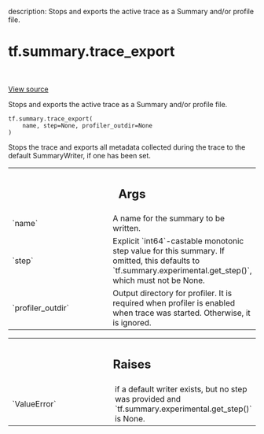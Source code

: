 description: Stops and exports the active trace as a Summary and/or profile file.

<div itemscope itemtype="http://developers.google.com/ReferenceObject">
<meta itemprop="name" content="tf.summary.trace_export" />
<meta itemprop="path" content="Stable" />
</div>

# tf.summary.trace_export

<!-- Insert buttons and diff -->

<table class="tfo-notebook-buttons tfo-api nocontent" align="left">

</table>

<a target="_blank" class="external" href="/code/stable/tensorflow/python/ops/summary_ops_v2.py">View source</a>



Stops and exports the active trace as a Summary and/or profile file.

<pre class="devsite-click-to-copy prettyprint lang-py tfo-signature-link">
<code>tf.summary.trace_export(
    name, step=None, profiler_outdir=None
)
</code></pre>



<!-- Placeholder for "Used in" -->

Stops the trace and exports all metadata collected during the trace to the
default SummaryWriter, if one has been set.

<!-- Tabular view -->
 <table class="responsive fixed orange">
<colgroup><col width="214px"><col></colgroup>
<tr><th colspan="2"><h2 class="add-link">Args</h2></th></tr>

<tr>
<td>
`name`
</td>
<td>
A name for the summary to be written.
</td>
</tr><tr>
<td>
`step`
</td>
<td>
Explicit `int64`-castable monotonic step value for this summary. If
omitted, this defaults to `tf.summary.experimental.get_step()`, which must
not be None.
</td>
</tr><tr>
<td>
`profiler_outdir`
</td>
<td>
Output directory for profiler. It is required when profiler
is enabled when trace was started. Otherwise, it is ignored.
</td>
</tr>
</table>



<!-- Tabular view -->
 <table class="responsive fixed orange">
<colgroup><col width="214px"><col></colgroup>
<tr><th colspan="2"><h2 class="add-link">Raises</h2></th></tr>

<tr>
<td>
`ValueError`
</td>
<td>
if a default writer exists, but no step was provided and
`tf.summary.experimental.get_step()` is None.
</td>
</tr>
</table>

